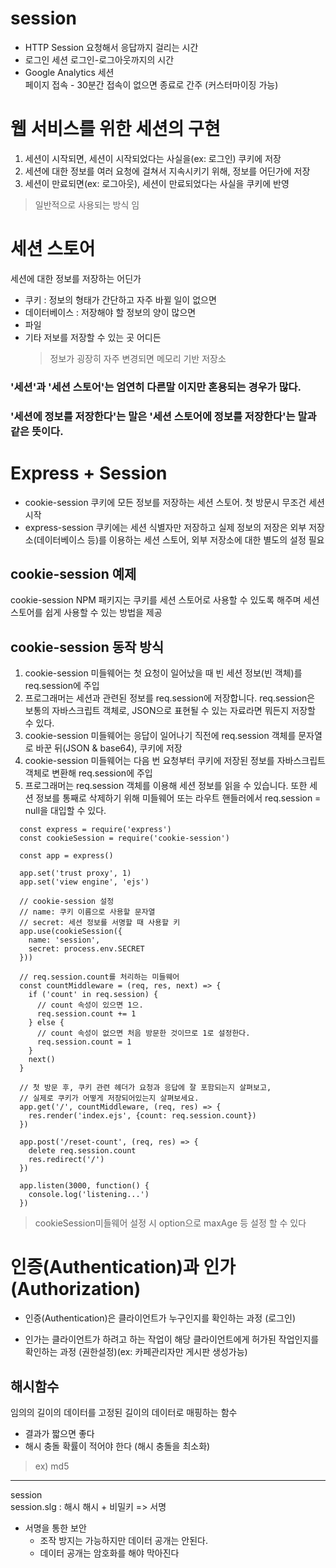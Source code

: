 # session 
* HTTP Session 
  요청해서 응답까지 걸리는 시간 
* 로그인 세션 
  로그인-로그아웃까지의 시간 
* Google Analytics 세션  
  페이지 접속 - 30분간 접속이 없으면 종료로 간주 (커스터마이징 가능)  

# 웹 서비스를 위한 세션의 구현 
1. 세션이 시작되면, 세션이 시작되었다는 사실을(ex: 로그인) 쿠키에 저장  
2. 세션에 대한 정보를 여러 요청에 걸쳐서 지속시키기 위해, 정보를 어딘가에 저장 
3. 세션이 만료되면(ex: 로그아웃), 세션이 만료되었다는 사실을 쿠키에 반영 
  > 일반적으로 사용되는 방식 임

# 세션 스토어
세션에 대한 정보를 저장하는 어딘가
* 쿠키 : 정보의 형태가 간단하고 자주 바뀔 일이 없으면   
* 데이터베이스 : 저장해야 할 정보의 양이 많으면 
* 파일
* 기타 저보를 저장할 수 있는 곳 어디든
  > 정보가 굉장히 자주 변경되면 메모리 기반 저장소  

### '세션'과 '세션 스토어'는 엄연히 다른말 이지만 혼용되는 경우가 많다. 
### '세션에 정보를 저장한다'는 말은 '세션 스토어에 정보를 저장한다'는 말과 같은 뜻이다. 

# Express + Session 
* cookie-session 
  쿠키에 모든 정보를 저장하는 세션 스토어. 첫 방문시 무조건 세션 시작 
* express-session 
  쿠키에는 세션 식별자만 저장하고 실제 정보의 저장은 외부 저장소(데이터베이스 등)를 이용하는 세션 스토어, 외부 저장소에 대한 별도의 설정 필요  

## cookie-session 예제 
cookie-session NPM 패키지는 쿠키를 세션 스토어로 사용할 수 있도록 해주며 세션 스토어를 쉽게 사용할 수 있는 방법을 제공  

## cookie-session 동작 방식 
1. cookie-session 미들웨어는 첫 요청이 일어났을 때 빈 세션 정보(빈 객체)를 req.session에 주입  
2. 프로그래머는 세션과 관련된 정보를 req.session에 저장합니다. req.session은 보통의 자바스크립트 객체로, JSON으로 표현될 수 있는 자료라면 뭐든지 저장할 수 있다.
3. cookie-session 미들웨어는 응답이 일어나기 직전에 req.session 객체를 문자열로 바꾼 뒤(JSON & base64), 쿠키에 저장 
4. cookie-session 미들웨어는 다음 번 요청부터 쿠키에 저장된 정보를 자바스크립트 객체로 변환해 req.session에 주입
5. 프로그래머는 req.session 객체를 이용해 세션 정보를 읽을 수 있습니다. 또한 세션 정보를 통째로 삭제하기 위해 미들웨어 또는 라우트 핸들러에서 req.session = null을 대입할 수 있다. 
```
  const express = require('express')
  const cookieSession = require('cookie-session')

  const app = express()

  app.set('trust proxy', 1) 
  app.set('view engine', 'ejs')

  // cookie-session 설정
  // name: 쿠키 이름으로 사용할 문자열
  // secret: 세션 정보를 서명할 때 사용할 키
  app.use(cookieSession({
    name: 'session',
    secret: process.env.SECRET
  }))

  // req.session.count를 처리하는 미들웨어
  const countMiddleware = (req, res, next) => {
    if ('count' in req.session) {
      // count 속성이 있으면 1으.
      req.session.count += 1
    } else {
      // count 속성이 없으면 처음 방문한 것이므로 1로 설정한다.
      req.session.count = 1
    }
    next()
  }

  // 첫 방문 후, 쿠키 관련 헤더가 요청과 응답에 잘 포함되는지 살펴보고,
  // 실제로 쿠키가 어떻게 저장되어있는지 살펴보세요.
  app.get('/', countMiddleware, (req, res) => {
    res.render('index.ejs', {count: req.session.count})
  })

  app.post('/reset-count', (req, res) => {
    delete req.session.count
    res.redirect('/')
  })

  app.listen(3000, function() {
    console.log('listening...')
  })

``` 

 >  cookieSession미들웨어 설정 시 option으로 maxAge 등 설정 할 수 있다 

 # 인증(Authentication)과 인가(Authorization)  

* 인증(Authentication)은 클라이언트가 누구인지를 확인하는 과정 (로그인)

* 인가는 클라이언트가 하려고 하는 작업이 해당 클라이언트에게 허가된 작업인지를 확인하는 과정 (권한설정)(ex: 카페관리자만 게시판 생성가능) 


## 해시함수 
임의의 길이의 데이터를 고정된 길이의 데이터로 매핑하는 함수 
  * 결과가 짧으면 좋다
  * 해시 충돌 확률이 적어야 한다 
    (해시 충돌을 최소화)  

  > ex) md5

*** 
session  
session.slg : 해시
해시 + 비밀키 => 서명 

* 서명을 통한 보안
  - 조작 방지는 가능하지만 데이터 공개는 안된다.
  - 데이터 공개는 암호화를 해야 막아진다 

  

  
